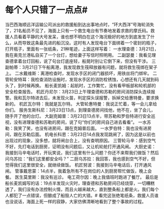 # 每个人只错了一点点#
当巴西海顺远洋运输公司派出的救援船到达出事地点时，“环大西洋”号海轮消失了，21名船员不见了，海面上只有一个救生电台有节奏地发着求救的摩氏码。救援人员看着平静的大号发呆，谁也想不明白在这个海况极好的地方到底发生了什么，从而导致这条最先进的船沉没。这时有人发现电台下面绑着一个密封的瓶子，打开瓶子，里面有一张纸条，21种笔迹，上面这样写着：
一水理查德：3月21日，我在奥克兰港私自买了一个台灯，想给妻子写信时照明用。
二副瑟曼：我看见理查德拿着台灯回船，说了句台灯底座轻，船晃时别让它倒下来，但没有干涉。
三副帕蒂：3月21日下午船离港，我发现救生筏释放器有问题，就将救生筏绑在架子上。
二水戴维斯：离港检查时，发现水手区的闭门器损坏，用铁丝将门绑牢。
二管轮安特耳：我检查消防设施时，发现水手区的消防栓锈蚀，心想还有几天就到码头了，到时候再换。
船长麦凯姆：起航时，工作繁忙，没有看甲板部和轮机部的安全检查报告。
机匠丹尼尔：3月23日上午理查德和苏勒的房间消防探头连续报警。我和瓦尔特进去后，未发现火苗，判定探头误报警，拆掉交给惠特曼，要求换新的。
机匠瓦尔特：我就是瓦尔特。
大管轮惠特曼：我说正忙着，等一会儿拿给你们。
服务生斯科尼：3月23日13点，到理查德房间找他，他不在，坐了会儿，随手开了他的台灯。
大副克姆普：3月23日13点半，带苏勒和罗伯特进行安全巡视，没有进理查德和苏勒的房间，说了句“你们的房间自己进去看看”。
一水苏勒：我笑了笑，也没有进房间，跟在克姆普后面。
一水罗伯特：我也没有进房间，跟在苏勒后面。
机电长科恩：3月23日14点我发现跳闸了，因为这是以前也出现过的现象，没多想，就将闸台合上，没有查明原因。
三管轮马辛：感到空气不好，先打电话到厨房，证明没有问题后，又让机轮舱打开通风闸。
大厨史诺：我接到马辛电话时，开玩笑说，我们这里有什么问题？你还不来帮我们做饭？然后问乌苏拉：“我们这里都安全吗？”
二厨乌苏拉：我回答，我也感到空气不好，但觉得我们这里很安全，就继续做饭。
机匠努波：我接到马辛电话后，打开通风闸。
管事戴思蒙：14点半，我着急所有不在岗位的人到厨房帮忙做饭，晚上会餐。
医生莫里斯：我没有巡诊。
电工荷尔因：晚上我值班时跑进了餐厅。
最后是船长麦凯姆写的话：19点半发现火灾时，理查德和苏勒房间已经烧穿，一切糟糕透了，我们没有办法控制火情，而且火越来越大，直到整条船上都是火。我们每个人都犯了一点错误，但酿成了船毁人亡的大错。# 看完这张绝笔纸条，救援人员谁也没说话，海面上死一样的寂静，大家仿佛清晰地看到了整个事故的过程。
 